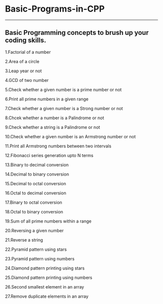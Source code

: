 # Basic-Programs-in-CPP
------------------------------------------------------------
Basic Programming concepts to brush up your coding skills.
------------------------------------------------------------
1.Factorial of a number

2.Area of a circle

3.Leap year or not

4.GCD of two number

5.Check whether a given number is a prime number or not

6.Print all prime numbers in a given range

7.Check whether a given number is a Strong number or not

8.Chcek whether a number is a Palindrome or not

9.Check whether a string is a Palindrome or not

10.Check whether a given number is an Armstrong number or not

11.Print all Armstrong numbers between two intervals

12.Fibonacci series generation upto N terms

13.Binary to decimal conversion

14.Decimal to binary conversion

15.Decimal to octal conversion

16.Octal to decimal conversion

17.Binary to octal conversion

18.Octal to binary conversion

19.Sum of all prime numbers within a range

20.Reversing a given number

21.Reverse a string

22.Pyramid pattern using stars

23.Pyramid pattern using numbers

24.Diamond pattern printing using stars

25.Diamond pattern printing using numbers

26.Second smallest element in an array

27.Remove duplicate elements in an array

